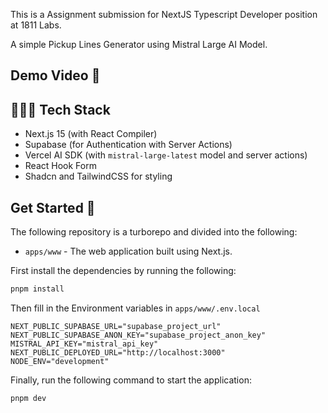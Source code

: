 This is a Assignment submission for NextJS Typescript Developer position at 1811 Labs.

A simple Pickup Lines Generator using Mistral Large AI Model.

## Demo Video 🎥

## 🧑🏼‍💻 Tech Stack

- Next.js 15 (with React Compiler)
- Supabase (for Authentication with Server Actions)
- Vercel AI SDK (with `mistral-large-latest` model and server actions)
- React Hook Form
- Shadcn and TailwindCSS for styling

## Get Started 🚀

The following repository is a turborepo and divided into the following:

- `apps/www` - The web application built using Next.js.

First install the dependencies by running the following:

```bash
pnpm install
```

Then fill in the Environment variables in `apps/www/.env.local`

```env
NEXT_PUBLIC_SUPABASE_URL="supabase_project_url"
NEXT_PUBLIC_SUPABASE_ANON_KEY="supabase_project_anon_key"
MISTRAL_API_KEY="mistral_api_key"
NEXT_PUBLIC_DEPLOYED_URL="http://localhost:3000"
NODE_ENV="development"
```

Finally, run the following command to start the application:

```bash
pnpm dev
```
